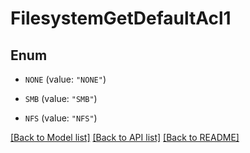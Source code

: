 # FilesystemGetDefaultAcl1

## Enum


* `NONE` (value: `"NONE"`)

* `SMB` (value: `"SMB"`)

* `NFS` (value: `"NFS"`)


[[Back to Model list]](../README.md#documentation-for-models) [[Back to API list]](../README.md#documentation-for-api-endpoints) [[Back to README]](../README.md)



